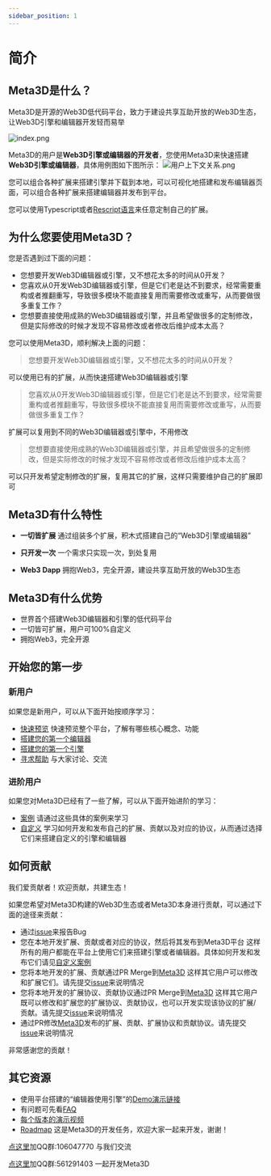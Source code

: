 ```yaml
---
sidebar_position: 1
---
```


# 简介

## Meta3D是什么？

Meta3D是开源的Web3D低代码平台，致力于建设共享互助开放的Web3D生态，让Web3D引擎和编辑器开发轻而易举

![index.png](/img/简介/index.png)

Meta3D的用户是**Web3D引擎或编辑器的开发者**，您使用Meta3D来快速搭建**Web3D引擎或编辑器**，具体用例图如下图所示：
![用户上下文关系.png](/img/简介/用户上下文关系.png)

您可以组合各种扩展来搭建引擎并下载到本地，可以可视化地搭建和发布编辑器页面，可以组合各种扩展来搭建编辑器并发布到平台。

您可以使用Typescript或者[Rescript语言](https://rescript-lang.org/)来任意定制自己的扩展。



## 为什么您要使用Meta3D？
您是否遇到过下面的问题：

- 您想要开发Web3D编辑器或引擎，又不想花太多的时间从0开发？
- 您喜欢从0开发Web3D编辑器或引擎，但是它们老是达不到要求，经常需要重构或者推翻重写，导致很多模块不能直接复用而需要修改或重写，从而要做很多重复工作？
- 您想要直接使用成熟的Web3D编辑器或引擎，并且希望做很多的定制修改，但是实际修改的时候才发现不容易修改或者修改后维护成本太高？

您可以使用Meta3D，顺利解决上面的问题：
> 您想要开发Web3D编辑器或引擎，又不想花太多的时间从0开发？

可以使用已有的扩展，从而快速搭建Web3D编辑器或引擎

> 您喜欢从0开发Web3D编辑器或引擎，但是它们老是达不到要求，经常需要重构或者推翻重写，导致很多模块不能直接复用而需要修改或重写，从而要做很多重复工作？

扩展可以复用到不同的Web3D编辑器或引擎中，不用修改

> 您想要直接使用成熟的Web3D编辑器或引擎，并且希望做很多的定制修改，但是实际修改的时候才发现不容易修改或者修改后维护成本太高？

可以只开发希望定制修改的扩展，复用其它的扩展，这样只需要维护自己的扩展即可


## Meta3D有什么特性

- **一切皆扩展**
通过组装多个扩展，积木式搭建自己的“Web3D引擎或编辑器”
- **只开发一次**
一个需求只实现一次，到处复用

- **Web3 Dapp**
拥抱Web3，完全开源，建设共享互助开放的Web3D生态


## Meta3D有什么优势

- 世界首个搭建Web3D编辑器和引擎的低代码平台
- 一切皆可扩展，用户可100%自定义
- 拥抱Web3，完全开源



## 开始您的第一步

### 新用户

如果您是新用户，可以从下面开始按顺序学习：

- [快速预览](快速预览)
快速预览整个平台，了解有哪些核心概念、功能
- [搭建您的第一个编辑器](搭建您的第一个编辑器)
- [搭建您的第一个引擎](搭建您的第一个引擎)
- [寻求帮助](https://github.com/Meta3D-Technology/Meta3D/discussions)
与大家讨论、交流

### 进阶用户

如果您对Meta3D已经有了一些了解，可以从下面开始进阶的学习：

- [案例](搭建有事件响应和数据绑定的编辑器)
请通过这些具体的案例来学习
- [自定义](开发和发布扩展协议)
学习如何开发和发布自己的扩展、贡献以及对应的协议，从而通过选择它们来搭建自定义的引擎和编辑器


## 如何贡献

我们爱贡献者！欢迎贡献，共建生态！

如果您希望对Meta3D构建的Web3D生态或者Meta3D本身进行贡献，可以通过下面的途径来贡献：


- 通过[issue](https://github.com/Meta3D-Technology/Meta3D/issues/new?assignees=yyc-git&labels=bug&template=%E6%8A%A5%E5%91%8Abug.md&title=)来报告Bug
- 您在本地开发扩展、贡献或者对应的协议，然后将其发布到Meta3D平台
这样所有的用户都能在平台上使用它们来搭建引擎或者编辑器。具体如何开发和发布它们请见[自定义案例](搭建您的自定义引擎：实现WebGPU光栅化管线绘制三角形)
- 您将本地开发的扩展、贡献通过PR Merge到[Meta3D](https://github.com/Meta3D-Technology/Meta3D)
这样其它用户可以修改和扩展它们。请先提交[issue](https://github.com/Meta3D-Technology/Meta3D/issues/new/choose)来说明情况
- 您将本地开发的扩展协议、贡献协议通过PR Merge到[Meta3D](https://github.com/Meta3D-Technology/Meta3D)
这样其它用户既可以修改和扩展您的扩展协议、贡献协议，也可以开发实现该协议的扩展/贡献。请先提交[issue](https://github.com/Meta3D-Technology/Meta3D/issues/new/choose)来说明情况
- 通过PR修改[Meta3D](https://github.com/Meta3D-Technology/Meta3D)发布的扩展、贡献、扩展协议和贡献协议。请先提交[issue](https://github.com/Meta3D-Technology/Meta3D/issues/new/choose)来说明情况

非常感谢您的贡献！


## 其它资源

- 使用平台搭建的“编辑器使用引擎”的[Demo演示链接](https://meta3d-platform-production.4everland.app/EnterApp?account=0xf63e1991a343814ede505d7cfc368615eae75307&appName=%E7%BC%96%E8%BE%91%E5%99%A8demo1)
- 有问题可先看[FAQ](FAQ)
- [每个版本的演示视频](https://space.bilibili.com/406848407/channel/collectiondetail?sid=495276)
- [Roadmap](https://github.com/orgs/Meta3D-Technology/projects/1/views/1)
这是Meta3D的开发任务，欢迎大家一起来开发，谢谢！



[点这里](https://qm.qq.com/cgi-bin/qm/qr?k=SaSgwsyiccUjc3Mx3Jqliv9HJnHxL-WI&jump_from=webapi&authKey=+EQRAdLQ80spfX++pA3UB4erf6cxC+Mo4jH6bfovhdE7MOvI5WBUljCZ6roGaNZh)加QQ群:106047770 与我们交流

[点这里](https://qm.qq.com/cgi-bin/qm/qr?k=Kiaj6UDk6FuKDPHKpHYruzB8eAt0xRRy&jump_from=webapi&authKey=D6yCua8jRdfWgAQqSSRMRQvaYxGVL5XN671Cz/g2CSYRJ9WPPgNPZIzcCZKwQZBC)加QQ群:561291403 一起开发Meta3D

<!-- 商务合作 请加QQ群：215491526，或者加微信号：chaogex -->

<!-- 一起开发Meta3D 请加QQ群：561291403 -->